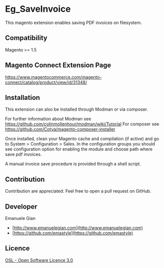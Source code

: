 Eg_SaveInvoice
=====================

This magento extension enables saving PDF invoices on filesystem.

Compatibility
--------------

Magento >= 1.5

Magento Connect Extension Page
-------
https://www.magentocommerce.com/magento-connect/catalog/product/view/id/31348/


Installation
------------

This extension can also be installed through Modman or via composer.

For further information about Modman see https://github.com/colinmollenhour/modman/wiki/Tutorial
For composer see https://github.com/Cotya/magento-composer-installer

Once installed, clean your Magento cache and compilation (if active) and go to System > Configuration > Sales.
In the configuration groups you should see configuration option for enabling the module and choose path where save pdf invoices.

A manual invoice save procedure is provided through a shell script.

Contribution
------------

Contribution are appreciated. Feel free to open a pull request on GitHub.


Developer
---------

Emanuele Gian
- [http://www.emanuelegian.com](http://www.emanuelegian.com)
- [https://github.com/emastyle](https://github.com/emastyle)

Licence
-------

[OSL - Open Software Licence 3.0](http://opensource.org/licenses/osl-3.0.php)

 